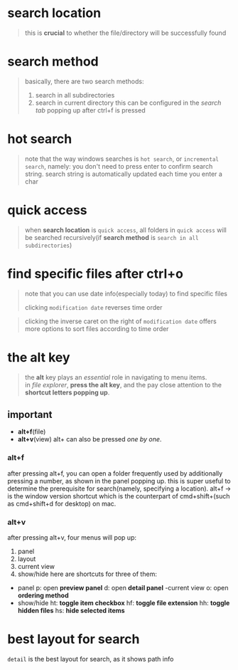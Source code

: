 # **search location**
> this is **crucial** to whether the file/directory will be successfully found

# search method
> basically, there are two search methods:
> 1. search in all subdirectories
> 2. search in current directory
this can be configured in the *search tab* popping up after ctrl+f is pressed

# hot search
> note that the way windows searches is `hot search`, or `incremental search`, namely:
> you don't need to press enter to confirm search string. search string is automatically updated each time you enter a char 

# quick access
> when **search location** is `quick access`, all folders in `quick access` will be searched recursively(if **search method** is `search in all subdirectories`)

# find specific files after ctrl+o
> note that you can use date info(especially today) to find specific files
>
> clicking `modification date` reverses time order

> clicking the inverse caret on the right of `modification date` offers more 
  options to sort files according to time order

# the alt key
> the **alt** key plays an *essential* role in navigating to menu items.  
> in *file explorer*, **press the alt key**, and the pay close attention to the **shortcut letters popping up**.
## important
- **alt+f**(file)
- **alt+v**(view)
alt+<key> can also be pressed *one by one*.
### alt+f
after pressing alt+f, you can open a folder frequently used by additionally pressing a number, as shown in the panel popping up.
this is super useful to determine the prerequisite for search(namely, specifying a location).
alt+f -> <number> is the window version shortcut which is the counterpart of cmd+shift+<key>(such as cmd+shift+d for desktop) on mac.
### alt+v
after pressing alt+v, four menus will pop up:
1. panel
2. layout
3. current view
4. show/hide
here are shortcuts for three of them:
- panel
p: open **preview panel**
d: open **detail panel**
-current view
o: open **ordering method**
- show/hide
ht: **toggle item checkbox**
hf: **toggle file extension**
hh: **toggle hidden files**
hs: **hide selected items**
# best layout for search
`detail` is the best layout for search, as it shows path info
